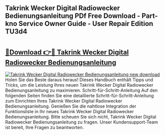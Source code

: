 ## Takrink Wecker Digital Radiowecker Bedienungsanleitung PDf Free Download - Part-kno Service Owner Guide - User Repair Edition TU3d4

# <h2><a href="http://df5lrw.blite.top/?on=Takrink+Wecker+Digital+Radiowecker+Bedienungsanleitung">🔗Download 👉🔴 Takrink Wecker Digital Radiowecker Bedienungsanleitung</a></h2>

[![Takrink Wecker Digital Radiowecker Bedienungsanleitung new download](https://i.imgur.com/lujVjoI.png)](http://df5lrw.blite.top/?on=Takrink+Wecker+Digital+Radiowecker+Bedienungsanleitung)
Holen Sie das Beste daraus heraus! Dieses Handbuch enthält Tipps und Tricks, um die Leistung Ihres neuen Takrink Wecker Digital Radiowecker Bedienungsanleitung zu maximieren. Schritt-für-Schritt-Anleitung Auf den folgenden Seiten finden Sie eine detaillierte Schritt-für-Schritt-Anleitung zum Einrichten Ihres Takrink Wecker Digital Radiowecker Bedienungsanleitung. Genießen Sie die nahtlose Integration der Funktionsliste in Ihr neues Takrink Wecker Digital Radiowecker Bedienungsanleitung. Bitte scheuen Sie sich nicht, Takrink Wecker Digital Radiowecker Bedienungsanleitung zu fragen. Unser Kundensupport-Team ist bereit, Ihre Fragen zu beantworten.
